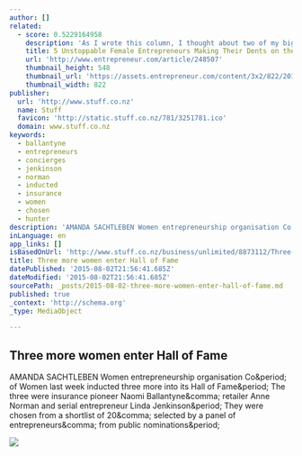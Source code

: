 ```yaml
---
author: []
related:
  - score: 0.5229164958
    description: 'As I wrote this column, I thought about two of my biggest role models growing up. I was raised by a single mother -- Dana -- who has been one of my biggest role models. She worked two jobs while raising four children just to keep us in a nice neighborhood and provide us with financial stability in an otherwise unstable environment.'
    title: 5 Unstoppable Female Entrepreneurs Making Their Dents on the World
    url: 'http://www.entrepreneur.com/article/248507'
    thumbnail_height: 548
    thumbnail_url: 'https://assets.entrepreneur.com/content/3x2/822/20150716205243-woman-sitting-at-desk-computer-work-space.jpeg'
    thumbnail_width: 822
publisher:
  url: 'http://www.stuff.co.nz'
  name: Stuff
  favicon: 'http://static.stuff.co.nz/781/3251781.ico'
  domain: www.stuff.co.nz
keywords:
  - ballantyne
  - entrepreneurs
  - concierges
  - jenkinson
  - norman
  - inducted
  - insurance
  - women
  - chosen
  - hunter
description: 'AMANDA SACHTLEBEN Women entrepreneurship organisation Co. of Women last week inducted three more into its Hall of Fame. The three were insurance pioneer Naomi Ballantyne, retailer Anne Norman and serial entrepreneur Linda Jenkinson. They were chosen from a shortlist of 20, selected by a panel of entrepreneurs, from public nominations.'
inLanguage: en
app_links: []
isBasedOnUrl: 'http://www.stuff.co.nz/business/unlimited/8873112/Three-more-women-enter-Hall-of-Fame'
title: Three more women enter Hall of Fame
datePublished: '2015-08-02T21:56:41.685Z'
dateModified: '2015-08-02T21:56:41.685Z'
sourcePath: _posts/2015-08-02-three-more-women-enter-hall-of-fame.md
published: true
_context: 'http://schema.org'
_type: MediaObject

---
```

<article style=""><h1>Three more women enter Hall of Fame</h1><p>AMANDA SACHTLEBEN Women entrepreneurship organisation Co&amp;period; of Women last week inducted three more into its Hall of Fame&amp;period; The three were insurance pioneer Naomi Ballantyne&amp;comma; retailer Anne Norman and serial entrepreneur Linda Jenkinson&amp;period; They were chosen from a shortlist of 20&amp;comma; selected by a panel of entrepreneurs&amp;comma; from public nominations&amp;period;</p><img src="http://static2.stuff.co.nz/1372813936/421/8873421.jpg" /></article>